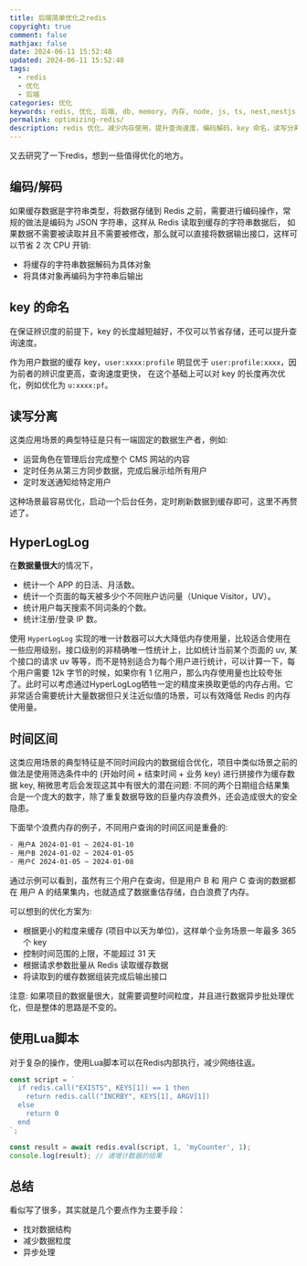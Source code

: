 ```yaml
---
title: 后端简单优化之redis
copyright: true
comment: false
mathjax: false
date: 2024-06-11 15:52:48
updated: 2024-06-11 15:52:48
tags:
  - redis
  - 优化
  - 后端
categories: 优化
keywords: redis, 优化, 后端, db, memory, 内存, node, js, ts, nest,nestjs
permalink: optimizing-redis/
description: redis 优化，减少内存使用，提升查询速度，编码解码，key 命名，读写分离，HyperLogLog，时间区间，Lua脚本
---
```

又去研究了一下redis，想到一些值得优化的地方。

<!-- more -->
## 编码/解码

如果缓存数据是字符串类型，将数据存储到 Redis 之前，需要进行编码操作，常规的做法是编码为 JSON 字符串，这样从 Redis 读取到缓存的字符串数据后， 如果数据不需要被读取并且不需要被修改，那么就可以直接将数据输出接口，这样可以节省 2 次 CPU 开销:

- 将缓存的字符串数据解码为具体对象
- 将具体对象再编码为字符串后输出

## key 的命名

在保证辨识度的前提下，key 的长度越短越好，不仅可以节省存储，还可以提升查询速度。

作为用户数据的缓存 key，`user:xxxx:profile` 明显优于 `user:profile:xxxx`，因为前者的辨识度更高，查询速度更快， 在这个基础上可以对 key 的长度再次优化，例如优化为 `u:xxxx:pf`。

## 读写分离

这类应用场景的典型特征是只有一端固定的数据生产者，例如:

- 运营角色在管理后台完成整个 CMS 网站的内容
- 定时任务从第三方同步数据，完成后展示给所有用户
- 定时发送通知给特定用户

这种场景最容易优化，启动一个后台任务，定时刷新数据到缓存即可，这里不再赘述了。

## HyperLogLog

在**数据量很大**的情况下，

- 统计一个 APP 的日活、月活数。
- 统计一个页面的每天被多少个不同账户访问量（Unique Visitor，UV）。
- 统计用户每天搜索不同词条的个数。
- 统计注册/登录 IP 数。

使用 `HyperLogLog` 实现的唯一计数器可以大大降低内存使用量，比较适合使用在一些应用级别，接口级别的非精确唯一性统计上，比如统计当前某个页面的 uv, 某个接口的请求 uv 等等，而不是特别适合为每个用户进行统计，可以计算一下，每个用户需要 12k 字节的时候，如果你有 1 亿用户，那么内存使用量也比较夸张了。此时可以考虑通过HyperLogLog牺牲一定的精度来换取更低的内存占用。它非常适合需要统计大量数据但只关注近似值的场景，可以有效降低 Redis 的内存使用量。

## 时间区间

这类应用场景的典型特征是不同时间段内的数据组合优化，项目中类似场景之前的做法是使用筛选条件中的 (开始时间 + 结束时间 + 业务 key) 进行拼接作为缓存数据 key, 稍微思考后会发现这其中有很大的潜在问题: 不同的两个日期组合结果集合是一个庞大的数字，除了重复数据导致的巨量内存浪费外，还会造成很大的安全隐患。

下面举个浪费内存的例子，不同用户查询的时间区间是重叠的:

```txt
- 用户A 2024-01-01 ~ 2024-01-10
- 用户B 2024-01-02 ~ 2024-01-05
- 用户C 2024-01-05 ~ 2024-01-08
```

通过示例可以看到，虽然有三个用户在查询，但是用户 B 和 用户 C 查询的数据都在 用户 A 的结果集内，也就造成了数据重估存储，白白浪费了内存。

可以想到的优化方案为:

- 根据更小的粒度来缓存 (项目中以天为单位)，这样单个业务场景一年最多 365 个 key
- 控制时间范围的上限，不能超过 31 天
- 根据请求参数批量从 Redis 读取缓存数据
- 将读取到的缓存数据组装完成后输出接口

注意: 如果项目的数据量很大，就需要调整时间粒度，并且进行数据异步批处理优化，但是整体的思路是不变的。

## 使用Lua脚本

对于复杂的操作，使用Lua脚本可以在Redis内部执行，减少网络往返。

```js
const script = `
  if redis.call("EXISTS", KEYS[1]) == 1 then
    return redis.call("INCRBY", KEYS[1], ARGV[1])
  else
    return 0
  end
`;

const result = await redis.eval(script, 1, 'myCounter', 1);
console.log(result); // 递增计数器的结果
```

## 总结

看似写了很多，其实就是几个要点作为主要手段：

- 找对数据结构
- 减少数据粒度
- 异步处理
